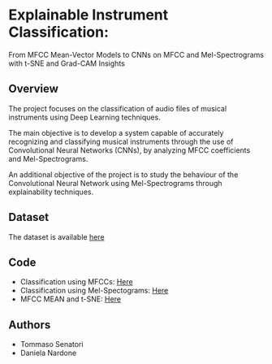 # Explainable Instrument Classification:<br>
From MFCC Mean-Vector Models to CNNs on MFCC and Mel-Spectrograms with t-SNE and Grad-CAM Insights

## Overview
The project focuses on the classification of audio files of musical instruments using Deep Learning techniques.

The main objective is to develop a system capable of accurately recognizing and classifying musical instruments through the use of Convolutional Neural Networks (CNNs), by analyzing MFCC coefficients and Mel-Spectrograms.

An additional objective of the project is to study the behaviour of the Convolutional Neural Network using Mel-Spectrograms through explainability techniques.
## Dataset
The dataset is available [here](https://www.kaggle.com/datasets/abdulvahap/music-instrunment-sounds-for-classification)
## Code
- Classification using MFCCs: [Here](https://github.com/tommasosenatori/AIEA/blob/main/musical_instrument_classification_mfccs.ipynb)
- Classification using Mel-Spectograms: [Here](https://github.com/tommasosenatori/AIEA/blob/main/musical_instrument_classification_mel-spectograms.ipynb)
- MFCC MEAN and t-SNE: [Here](https://github.com/tommasosenatori/AIEA/blob/main/musical_instrument_classification_mfcc_mean-tsne.ipynb)
## Authors
- Tommaso Senatori
- Daniela Nardone
